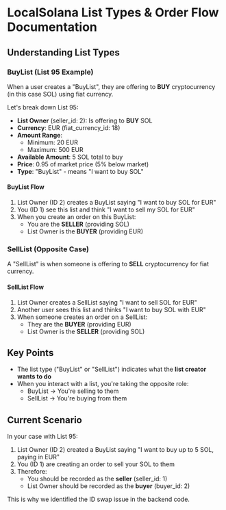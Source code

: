 # LocalSolana List Types & Order Flow Documentation

## Understanding List Types

### BuyList (List 95 Example)
When a user creates a "BuyList", they are offering to **BUY** cryptocurrency (in this case SOL) using fiat currency.

Let's break down List 95:
- **List Owner** (seller_id: 2): Is offering to **BUY** SOL
- **Currency**: EUR (fiat_currency_id: 18)
- **Amount Range**: 
  - Minimum: 20 EUR
  - Maximum: 500 EUR
- **Available Amount**: 5 SOL total to buy
- **Price**: 0.95 of market price (5% below market)
- **Type**: "BuyList" - means "I want to buy SOL"

#### BuyList Flow
1. List Owner (ID 2) creates a BuyList saying "I want to buy SOL for EUR"
2. You (ID 1) see this list and think "I want to sell my SOL for EUR"
3. When you create an order on this BuyList:
   - You are the **SELLER** (providing SOL)
   - List Owner is the **BUYER** (providing EUR)

### SellList (Opposite Case)
A "SellList" is when someone is offering to **SELL** cryptocurrency for fiat currency.

#### SellList Flow
1. List Owner creates a SellList saying "I want to sell SOL for EUR"
2. Another user sees this list and thinks "I want to buy SOL with EUR"
3. When someone creates an order on a SellList:
   - They are the **BUYER** (providing EUR)
   - List Owner is the **SELLER** (providing SOL)

## Key Points
- The list type ("BuyList" or "SellList") indicates what the **list creator wants to do**
- When you interact with a list, you're taking the opposite role:
  - BuyList → You're selling to them
  - SellList → You're buying from them

## Current Scenario
In your case with List 95:
1. List Owner (ID 2) created a BuyList saying "I want to buy up to 5 SOL, paying in EUR"
2. You (ID 1) are creating an order to sell your SOL to them
3. Therefore:
   - You should be recorded as the **seller** (seller_id: 1)
   - List Owner should be recorded as the **buyer** (buyer_id: 2)

This is why we identified the ID swap issue in the backend code.
